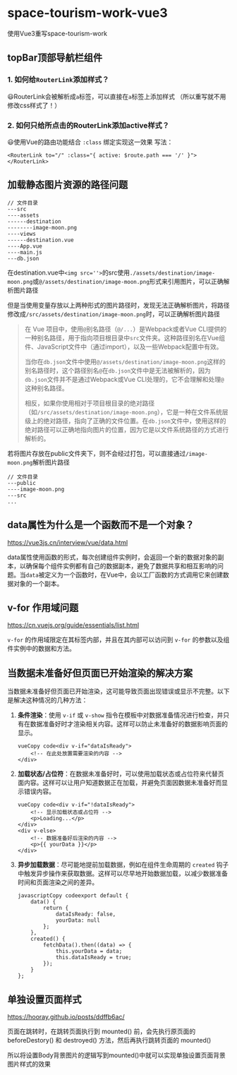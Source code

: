 # space-tourism-work-vue3
使用Vue3重写space-tourism-work

## topBar顶部导航栏组件
### 1. 如何给`RouterLink`添加样式？
😃RouterLink会被解析成`a`标签，可以直接在`a`标签上添加样式
（所以重写就不用修改css样式了！）
### 2. 如何只给所点击的RouterLink添加active样式？
😃使用Vue的路由功能结合 `:class` 绑定实现这一效果
写法：
```vue3
<RouterLink to="/" :class="{ active: $route.path === '/' }"></RouterLink>
```

## 加载静态图片资源的路径问题

```
// 文件目录
---src
----assets
------destination
--------image-moon.png
----views
------destination.vue
----App.vue
----main.js
---db.json
```

在destination.vue中`<img src=''>`的src使用`./assets/destination/image-moon.png`或`@/assets/destination/image-moon.png`形式来引用图片，可以正确解析图片路径

但是当使用变量存放以上两种形式的图片路径时，发现无法正确解析图片，将路径修改成`/src/assets/destination/image-moon.png`时，可以正确解析图片路径

> 
> 在 Vue 项目中，使用`@`别名路径（`@/...`）是Webpack或者Vue CLI提供的一种别名路径，用于指向项目根目录中`src`文件夹。这种路径别名在Vue组件、JavaScript文件中（通过import），以及一些Webpack配置中有效。
>
> 当你在`db.json`文件中使用`@/assets/destination/image-moon.png`这样的别名路径时，这个路径别名`@`在`db.json`文件中是无法被解析的，因为`db.json`文件并不是通过Webpack或Vue CLI处理的，它不会理解和处理`@`这种别名路径。
>
> 相反，如果你使用相对于项目根目录的绝对路径（如`/src/assets/destination/image-moon.png`），它是一种在文件系统层级上的绝对路径，指向了正确的文件位置。在`db.json`文件中，使用这样的绝对路径可以正确地指向图片的位置，因为它是以文件系统路径的方式进行解析的。

若将图片存放在public文件夹下，则不会经过打包，可以直接通过`/image-moon.png`解析图片路径

```
// 文件目录
---public
----image-moon.png
---src
...
```

## data属性为什么是一个函数而不是一个对象？

https://vue3js.cn/interview/vue/data.html

data属性使用函数的形式，每次创建组件实例时，会返回一个新的数据对象的副本，以确保每个组件实例都有自己的数据副本，避免了数据共享和相互影响的问题。当`data`被定义为一个函数时，在Vue中，会以工厂函数的方式调用它来创建数据对象的一个副本。

## v-for 作用域问题

https://cn.vuejs.org/guide/essentials/list.html

`v-for` 的作用域限定在其标签内部，并且在其内部可以访问到 `v-for` 的参数以及组件实例中的数据和方法。

## 当数据未准备好但页面已开始渲染的解决方案

当数据未准备好但页面已开始渲染，这可能导致页面出现错误或显示不完整。以下是解决这种情况的几种方法：

1. **条件渲染**：使用 `v-if` 或 `v-show` 指令在模板中对数据准备情况进行检查，并只有在数据准备好时才渲染相关内容。这样可以防止未准备好的数据影响页面的显示。

   ```
   vueCopy code<div v-if="dataIsReady">
       <!-- 在此处放置需要渲染的内容 -->
   </div>
   ```

2. **加载状态/占位符**：在数据未准备好时，可以使用加载状态或占位符来代替页面内容。这样可以让用户知道数据正在加载，并避免页面因数据未准备好而显示错误内容。

   ```
   vueCopy code<div v-if="!dataIsReady">
       <!-- 显示加载状态或占位符 -->
       <p>Loading...</p>
   </div>
   <div v-else>
       <!-- 数据准备好后渲染的内容 -->
       <p>{{ yourData }}</p>
   </div>
   ```

3. **异步加载数据**：尽可能地提前加载数据，例如在组件生命周期的 `created` 钩子中触发异步操作来获取数据。这样可以尽早地开始数据加载，以减少数据准备时间和页面渲染之间的差异。

   ```
   javascriptCopy codeexport default {
       data() {
           return {
               dataIsReady: false,
               yourData: null
           };
       },
       created() {
           fetchData().then((data) => {
               this.yourData = data;
               this.dataIsReady = true;
           });
       }
   };
   ```

## 单独设置页面样式

https://hooray.github.io/posts/ddffb6ac/

页面在跳转时，在跳转页面执行到 mounted() 前，会先执行原页面的 beforeDestory() 和 destroyed() 方法，然后再执行跳转页面的 mounted() 

所以将设置Body背景图片的逻辑写到mounted()中就可以实现单独设置页面背景图片样式的效果
